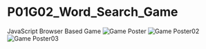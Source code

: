 # P01G02_Word_Search_Game
JavaScript Browser Based Game
![Game Poster](https://user-images.githubusercontent.com/65316644/122578969-0b568200-d072-11eb-9381-39287ab0c306.png)
![Game Poster02](https://user-images.githubusercontent.com/65316644/122579357-73a56380-d072-11eb-956e-12581cec9ec0.png)
![Game Poster03](https://user-images.githubusercontent.com/65316644/122579417-83bd4300-d072-11eb-8787-a824ab2b582c.png)
